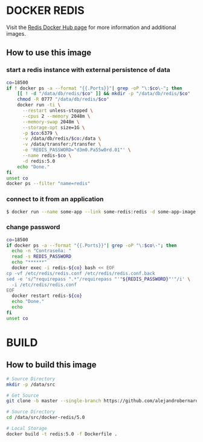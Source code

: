 # DOCKER REDIS

Visit the [Redis Docker Hub page](https://hub.docker.com/_/redis) for more information and additional images.

## How to use this image

### start a redis instance with external persistence of data

```bash
co=18500
if ! docker ps -a --format "{{.Ports}}"| grep -oP "\:$co\-"; then
    [[ ! -d "/data/db/redis/$co" ]] && mkdir -p "/data/db/redis/$co"
    chmod -R 0777 "/data/db/redis/$co"
    docker run -ti \
      --restart unless-stopped \
      --cpus 2 --memory 2048m \
      --memory-swap 2048m \
      --storage-opt size=1G \
      -p $co:6379 \
      -v /data/db/redis/$co:/data \
      -v /data/transfer:/transfer \
      -e 'REDIS_PASSWORD="d3m0.Pa55w0rd.01"' \
      --name redis-$co \
      -d redis:5.0
    echo "Done."
fi
unset co
docker ps --filter "name=redis"
```

### connect to it from an application

```bash
$ docker run --name some-app --link some-redis:redis -d some-app-image:5.0
```

### change password

```bash
co=18500
if docker ps -a --format "{{.Ports}}"| grep -oP "\:$co\-"; then
  echo -n "Contraseña: "
  read -s REDIS_PASSWORD
  echo "******"
  docker exec -i redis-${co} bash << EOF
cp -vf /etc/redis/redis.conf /etc/redis/redis.conf.back
sed -e 's/^requirepass ".*"/requirepass "'"${REDIS_PASSWORD}"'"/i' \
  -i /etc/redis/redis.conf
EOF
  docker restart redis-${co}
  echo "Done."
  echo
fi
unset co
```

# BUILD

## How to build this image

```bash
# Source Directory
mkdir -p /data/src

# Get Source
git clone -b master --single-branch https://github.com/alejandrobernardis/docker-redis.git /data/src/docker-redis

# Source Directory
cd /data/src/docker-redis/5.0

# Local Storage
docker build -t redis:5.0 -f Dockerfile .
```
